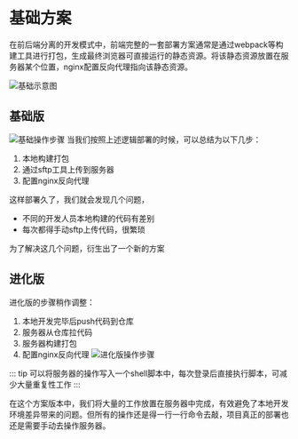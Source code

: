 # 基础方案

在前后端分离的开发模式中，前端完整的一套部署方案通常是通过webpack等构建工具进行打包，生成最终浏览器可直接运行的静态资源。将该静态资源放置在服务器某个位置，nginx配置反向代理指向该静态资源。

![基础示意图](@assets/deploy_basic.png)

## 基础版
![基础操作步骤](@assets/deploy_basic_one.png)
当我们按照上述逻辑部署的时候，可以总结为以下几步：
1. 本地构建打包
2. 通过sftp工具上传到服务器
3. 配置nginx反向代理

这样部署久了，我们就会发现几个问题，
- 不同的开发人员本地构建的代码有差别
- 每次都得手动sftp上传代码，很繁琐

为了解决这几个问题，衍生出了一个新的方案

## 进化版
进化版的步骤稍作调整：
1. 本地开发完毕后push代码到仓库
2. 服务器从仓库拉代码
3. 服务器构建打包
4. 配置nginx反向代理
![进化版操作步骤](@assets/deploy_basic_two.png)

::: tip
可以将服务器的操作写入一个shell脚本中，每次登录后直接执行脚本，可减少大量重复性工作
:::

在这个方案版本中，我们将大量的工作放置在服务器中完成，有效避免了本地开发环境差异带来的问题。但所有的操作还是得一行一行命令去敲，项目真正的部署也还是需要手动去操作服务器。


